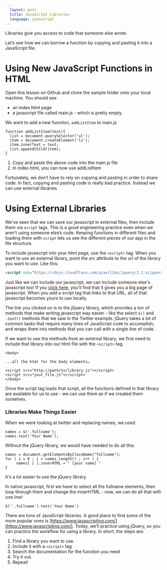 ```yaml
---
  layout: post
  title: JavaScript Libraries
  language: javascript
---
```

Libraries give you access to code that someone else wrote.

Let’s see how we can borrow a function by copying and pasting it into a JavaScript file.

# Using New JavaScript Functions in HTML
Open this lesson on Github and clone the sample folder onto your local machine.  You should see
* an index.html page
* a javascript file called main.js - which is pretty empty.


We want to add a new function, `addListItem` to main.js

```
function addListItem(text){
  list = document.querySelector('ul');
  item = document.createElement('li');
  item.innerText = text;
  list.appendChild(item);
}
```

1. Copy and paste the above code into the main.js file
2. In index.html, you can now use addListItem

Fortunately, we don’t have to rely on copying and pasting in order to share code. In fact, copying and pasting code is really bad practice. Instead we can use external libraries.


# Using External Libraries

We've seen that we can save our javascript in external files, then include them via `script` tags. This is a good engineering practice even when we aren’t using someone else’s code. Keeping functions in different files and loading them with `script` lets us see the different pieces of our app in the file structure.

To include javascript into your html page, use the `<script>` tag. When you want to use an external library, point the src attribute to the url of the library you want to use. Like this:

```html
<script src=“https://cdnjs.cloudflare.com/ajax/libs/jquery/2.1.4/jquery.js”></script>
```

Just like we can include our javascript, we can include someone else's javascript too! If you [click here](https://cdnjs.cloudflare.com/ajax/libs/jquery/2.1.4/jquery.js), you’ll find that it gives you a big page of javascript. When you add a script tag that links to that URL, all of that javascript becomes yours to use locally.

The link you clicked on is to the jQuery library, which provides a ton of methods that make writing javascript way easier - like the select `$()` and `.text()` methods that we saw in the Twitter example. jQuery takes a lot of common tasks that require many lines of JavaScript code to accomplish, and wraps them into methods that you can call with a single line of code.

If we want to use the methods from an external library, we first need to include that library into our html file with the `<script>` tag.

```
<body>

...all the html for the body elements…

<script src="http://path/to/library.js"></script>
<script src="your_file.js"></script>
</body>
```

Once the script tag loads that script, all the functions defined in that library are available for us to use - we can use them as if we created them ourselves.

### Libraries Make Things Easier

When we were looking at twitter and replacing names, we used

```
names = $('.fullname');
names.text('Your Name');
```

Without the jQuery library, we would have needed to do all this:

```
names = document.getElementsByClassName("fullname");
for ( i = 0 ; i < names.length() ; i++ ) {
     names[ i ].innerHTML = " [your name] "
}
```

It's a lot easier to use the jQuery library.

In native javascript, first we have to select all the fullname elements, then loop through them and change the innerHTML - now, we can do all that with one line!

```
$(''.fullname').text('Your Name')
```

There are tons of JavaScript libraries. A good place to find some of the more popular ones is [https://www.javascripting.com/](https://www.javascripting.com/). Today, we’ll practice using jQuery, so you can practice the workflow for using a library. In short, the steps are:
1. Find a library you want to use.
2. Include it with a `<script>` tag
3. Search the documentation for the function you need
4. Try it out.
5. Repeat!
